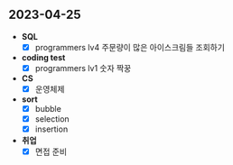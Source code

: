 ## 2023-04-25

+ **SQL**
  + [x] programmers lv4 주문량이 많은 아이스크림들 조회하기

+ **coding test**
  + [x] programmers lv1 숫자 짝꿍

+ **CS**
  + [x] 운영체제

+ **sort**
  + [x] bubble
  + [x] selection
  + [x] insertion

+ **취업**
  + [x] 면접 준비
